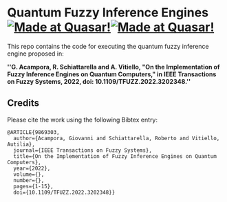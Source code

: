 # Quantum Fuzzy Inference Engines [![Made at Quasar!](https://img.shields.io/badge/Unina-%20QuasarLab-blue)](http://quasar.unina.it)[![Made at Quasar!](https://img.shields.io/badge/Documentation-%20Readthedocs-brightgreen)](https://qfie.readthedocs.io/en/latest/index.html)

This repo contains the code for executing the quantum fuzzy inference engine proposed in:

**''G. Acampora, R. Schiattarella and A. Vitiello, "On the Implementation of Fuzzy Inference Engines on Quantum Computers,"
    in IEEE Transactions on Fuzzy Systems, 2022, doi: 10.1109/TFUZZ.2022.3202348.''**



## Credits

Please cite the work using the following Bibtex entry:

```text
@ARTICLE{9869303,
  author={Acampora, Giovanni and Schiattarella, Roberto and Vitiello, Autilia},
  journal={IEEE Transactions on Fuzzy Systems}, 
  title={On the Implementation of Fuzzy Inference Engines on Quantum Computers}, 
  year={2022},
  volume={},
  number={},
  pages={1-15},
  doi={10.1109/TFUZZ.2022.3202348}}

```
